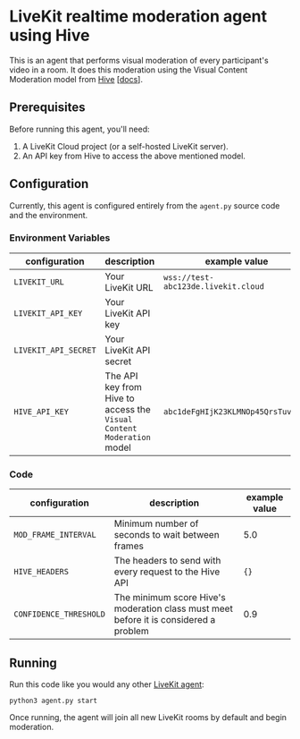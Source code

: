 # LiveKit realtime moderation agent using Hive

This is an agent that performs visual moderation of every participant's video in a room.  It does this moderation using the Visual Content Moderation model from [Hive](https://thehive.ai) [[docs](https://docs.thehive.ai/docs/visual-content-moderation#visual-content-moderation)].

## Prerequisites

Before running this agent, you'll need:

1. A LiveKit Cloud project (or a self-hosted LiveKit server).
2. An API key from Hive to access the above mentioned model.

## Configuration

Currently, this agent is configured entirely from the `agent.py` source code and the environment.

### Environment Variables

| configuration | description | example value |
|---------------|-------------|---------------|
| `LIVEKIT_URL` | Your LiveKit URL | `wss://test-abc123de.livekit.cloud` |
| `LIVEKIT_API_KEY` | Your LiveKit API key | |
| `LIVEKIT_API_SECRET` | Your LiveKit API secret | |
| `HIVE_API_KEY` | The API key from Hive to access the `Visual Content Moderation` model | `abc1deFgHIjK23KLMNOp45QrsTuv6wx8` |

### Code

| configuration | description | example value |
|---------------|-------------|---------------|
| `MOD_FRAME_INTERVAL` | Minimum number of seconds to wait between frames | 5.0 |
| `HIVE_HEADERS` | The headers to send with every request to the Hive API | `{}` |
| `CONFIDENCE_THRESHOLD` | The minimum score Hive's moderation class must meet before it is considered a problem | 0.9 |

## Running

Run this code like you would any other [LiveKit agent](https://docs.livekit.io/agents/build/anatomy/#starting-the-worker):

```
python3 agent.py start
```

Once running, the agent will join all new LiveKit rooms by default and begin moderation.
